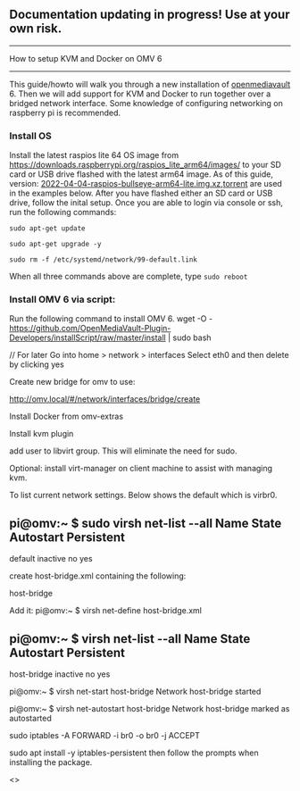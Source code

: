 ## Documentation updating in progress! Use at your own risk.
***
 How to setup KVM and Docker on OMV 6
***
This guide/howto will walk you through a new installation of [openmediavault](https://www.openmediavault.org/) 6. Then we will add support for KVM and Docker to run together over a bridged network interface. Some knowledge of configuring networking on raspberry pi is recommended.

### Install OS
Install the latest raspios lite 64 OS image from https://downloads.raspberrypi.org/raspios_lite_arm64/images/ to your SD card or USB drive flashed with the latest arm64 image. As of this guide, version: [2022-04-04-raspios-bullseye-arm64-lite.img.xz](https://downloads.raspberrypi.org/raspios_lite_arm64/images/raspios_lite_arm64-2022-04-07/2022-04-04-raspios-bullseye-arm64-lite.img.xz),[torrent](https://downloads.raspberrypi.org/raspios_lite_arm64/images/raspios_lite_arm64-2022-04-07/2022-04-04-raspios-bullseye-arm64-lite.img.xz.torrent) are used in the examples below. After you have flashed either an SD card or USB drive, follow the inital setup. Once you are able to login via console or ssh, run the following commands:
```
sudo apt-get update

sudo apt-get upgrade -y

sudo rm -f /etc/systemd/network/99-default.link
```
When all three commands above are complete, type `sudo reboot`

### Install OMV 6 via script:
Run the following command to install OMV 6.
wget -O - https://github.com/OpenMediaVault-Plugin-Developers/installScript/raw/master/install | sudo bash


// For later
Go into home > network > interfaces
Select eth0 and then delete by clicking yes

Create new bridge for omv to use:

http://omv.local/#/network/interfaces/bridge/create

Install Docker from omv-extras

Install kvm plugin

add user to libvirt group. This will eliminate the need for sudo.

Optional: install virt-manager on client machine to assist with managing kvm.

To list current network settings. Below shows the default which is virbr0.

pi@omv:~ $ sudo virsh net-list --all
 Name      State      Autostart   Persistent
----------------------------------------------
 default   inactive   no          yes

create host-bridge.xml containing the following:

<network>
  <name>host-bridge</name>
  <forward mode="bridge" />
  <bridge name="br0" />
</network>

Add it: pi@omv:~ $ virsh net-define host-bridge.xml

pi@omv:~ $ virsh net-list --all
 Name          State      Autostart   Persistent
--------------------------------------------------
 host-bridge   inactive   no          yes

pi@omv:~ $ virsh net-start host-bridge
Network host-bridge started

pi@omv:~ $ virsh net-autostart host-bridge
Network host-bridge marked as autostarted

sudo iptables -A FORWARD -i br0 -o br0 -j ACCEPT

sudo apt install -y iptables-persistent  then follow the prompts when installing the package.

<<Work In Progress>>
